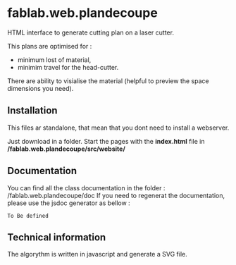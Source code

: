 # fablab.web.plandecoupe
HTML interface to generate cutting plan on a laser cutter. 
 
This plans are optimised for : 
- minimum lost of material, 
- minimim travel for the head-cutter. 
 
There are ability to visialise the material (helpful to preview the space dimensions you need). 
 
## Installation 
This files ar standalone, that mean that you dont need to install a webserver. 
 
Just download in a folder. Start the pages with the **index.html** file in **<YourFolder>/fablab.web.plandecoupe/src/website/** 
 

## Documentation
You can find all the class documentation in the folder : <YourFolder>/fablab.web.plandecoupe/doc
If you need to regenerat the documentation, please use the jsdoc generator as bellow :
```
To Be defined
```

## Technical information 
The algorythm is written in javascript and generate a SVG file.
